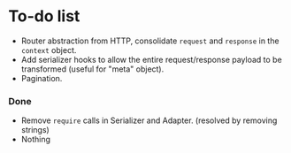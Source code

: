 # To-do list

- Router abstraction from HTTP, consolidate `request` and `response` in the `context` object.
- Add serializer hooks to allow the entire request/response payload to be transformed (useful for "meta" object).
- Pagination.

### Done

- Remove `require` calls in Serializer and Adapter. (resolved by removing strings)
- Nothing
